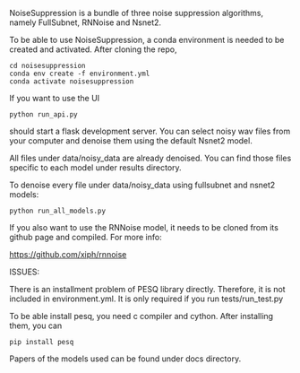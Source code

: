 NoiseSuppression is a bundle of three noise suppression algorithms, namely FullSubnet, RNNoise and Nsnet2.

To be able to use NoiseSuppression, a conda environment is needed to be created and activated. After cloning the repo,

```
cd noisesuppression
conda env create -f environment.yml
conda activate noisesuppression

```

If you want to use the UI
```
python run_api.py
```

should start a flask development server. You can select noisy wav files from your computer and denoise them using the default Nsnet2 model. 

All files under data/noisy_data are already denoised. You can find those files specific to each model under results directory. 

To denoise every file under data/noisy_data using fullsubnet and nsnet2 models:

```
python run_all_models.py
```

If you also want to use the RNNoise model, it needs to be cloned from its github page and compiled. For more info:

https://github.com/xiph/rnnoise



ISSUES:

There is an installment problem of PESQ library directly. Therefore, it is not included in environment.yml. It is only required if you run tests/run_test.py

To be able install pesq, you need c compiler and cython. After installing them, you can
```
pip install pesq
```


Papers of the models used can be found under docs directory.






